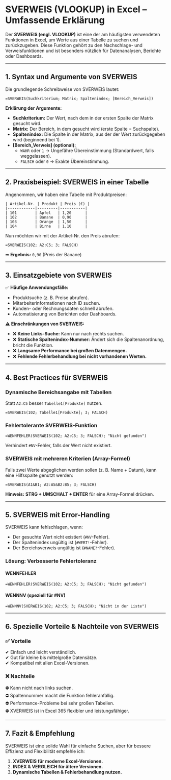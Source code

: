 # **SVERWEIS (VLOOKUP) in Excel – Umfassende Erklärung**

Der **SVERWEIS (engl. VLOOKUP)** ist eine der am häufigsten verwendeten Funktionen in Excel, um Werte aus einer Tabelle zu suchen und zurückzugeben. Diese Funktion gehört zu den Nachschlage- und Verweisfunktionen und ist besonders nützlich für Datenanalysen, Berichte oder Dashboards.

---

## **1. Syntax und Argumente von SVERWEIS**

Die grundlegende Schreibweise von SVERWEIS lautet:

```excel
=SVERWEIS(Suchkriterium; Matrix; Spaltenindex; [Bereich_Verweis])
```

**Erklärung der Argumente:**

- **Suchkriterium:** Der Wert, nach dem in der ersten Spalte der Matrix gesucht wird.
- **Matrix:** Der Bereich, in dem gesucht wird (erste Spalte = Suchspalte).
- **Spaltenindex:** Die Spalte in der Matrix, aus der der Wert zurückgegeben wird (beginnend bei 1).
- **[Bereich_Verweis] (optional):**
    - `WAHR` oder `1` → Ungefähre Übereinstimmung (Standardwert, falls weggelassen).
    - `FALSCH` oder `0` → Exakte Übereinstimmung.

---

## **2. Praxisbeispiel: SVERWEIS in einer Tabelle**

Angenommen, wir haben eine Tabelle mit Produktpreisen:

```
| Artikel-Nr. | Produkt | Preis (€) |
|------------|---------|-----------|
| 101        | Apfel   | 1,20      |
| 102        | Banane  | 0,90      |
| 103        | Orange  | 1,50      |
| 104        | Birne   | 1,10      |
```

Nun möchten wir mit der Artikel-Nr. den Preis abrufen:

```excel
=SVERWEIS(102; A2:C5; 3; FALSCH)
```

➡ **Ergebnis:** `0,90` (Preis der Banane)

---

## **3. Einsatzgebiete von SVERWEIS**

✅ **Häufige Anwendungsfälle:**

- Produktsuche (z. B. Preise abrufen).
- Mitarbeiterinformationen nach ID suchen.
- Kunden- oder Rechnungsdaten schnell abrufen.
- Automatisierung von Berichten oder Dashboards.

⚠ **Einschränkungen von SVERWEIS:**

- ❌ **Keine Links-Suche:** Kann nur nach rechts suchen.
- ❌ **Statische Spaltenindex-Nummer:** Ändert sich die Spaltenanordnung, bricht die Funktion.
- ❌ **Langsame Performance bei großen Datenmengen.**
- ❌ **Fehlende Fehlerbehandlung bei nicht vorhandenen Werten.**

---

## **4. Best Practices für SVERWEIS**

### **Dynamische Bereichsangabe mit Tabellen**

Statt `A2:C5` besser `Tabelle1[Produkte]` nutzen.

```excel
=SVERWEIS(102; Tabelle1[Produkte]; 3; FALSCH)
```

### **Fehlertolerante SVERWEIS-Funktion**

```excel
=WENNFEHLER(SVERWEIS(102; A2:C5; 3; FALSCH); "Nicht gefunden")
```

Verhindert `#NV`-Fehler, falls der Wert nicht existiert.

### **SVERWEIS mit mehreren Kriterien (Array-Formel)**

Falls zwei Werte abgeglichen werden sollen (z. B. Name + Datum), kann eine Hilfsspalte genutzt werden:

```excel
=SVERWEIS(A1&B1; A2:A5&B2:B5; 3; FALSCH)
```

**Hinweis:** **STRG + UMSCHALT + ENTER** für eine Array-Formel drücken.

---

## **5. SVERWEIS mit Error-Handling**

SVERWEIS kann fehlschlagen, wenn:

- Der gesuchte Wert nicht existiert (`#NV`-Fehler).
- Der Spaltenindex ungültig ist (`#WERT!`-Fehler).
- Der Bereichsverweis ungültig ist (`#NAME?`-Fehler).

### **Lösung: Verbesserte Fehlertoleranz**

#### **WENNFEHLER**

```excel
=WENNFEHLER(SVERWEIS(102; A2:C5; 3; FALSCH); "Nicht gefunden")
```

#### **WENNNV (speziell für #NV)**

```excel
=WENNNV(SVERWEIS(102; A2:C5; 3; FALSCH); "Nicht in der Liste")
```

---

## **6. Spezielle Vorteile & Nachteile von SVERWEIS**

### ✅ **Vorteile**

✔ Einfach und leicht verständlich.  
✔ Gut für kleine bis mittelgroße Datensätze.  
✔ Kompatibel mit allen Excel-Versionen.

### ❌ **Nachteile**

⛔ Kann nicht nach links suchen.  
⛔ Spaltennummer macht die Funktion fehleranfällig.  
⛔ Performance-Probleme bei sehr großen Tabellen.  
⛔ XVERWEIS ist in Excel 365 flexibler und leistungsfähiger.

---

## **7. Fazit & Empfehlung**

SVERWEIS ist eine solide Wahl für einfache Suchen, aber für bessere Effizienz und Flexibilität empfehle ich:

1. **XVERWEIS für moderne Excel-Versionen.**
2. **INDEX & VERGLEICH für ältere Versionen.**
3. **Dynamische Tabellen & Fehlerbehandlung nutzen.**